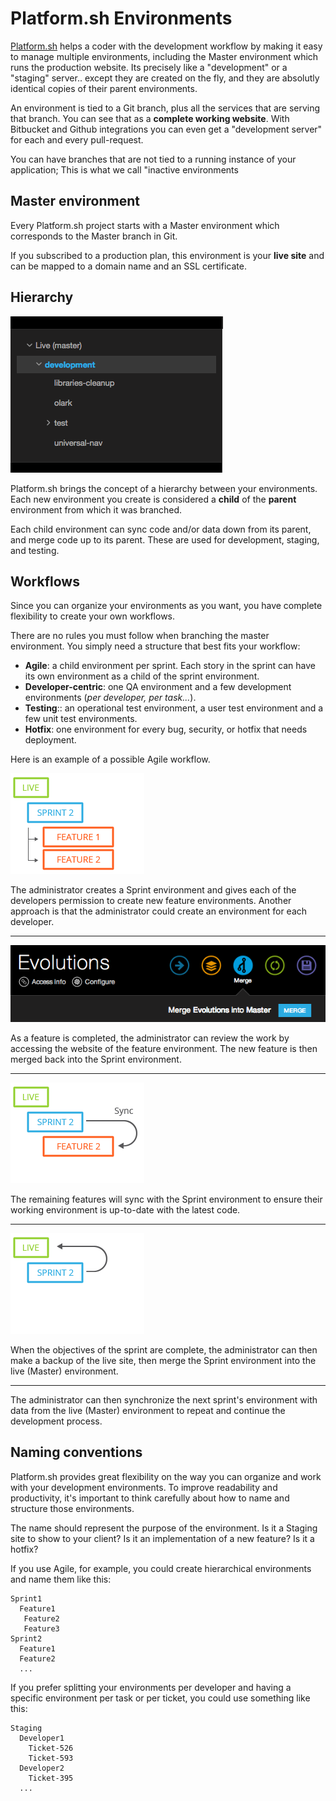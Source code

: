 # Platform.sh Environments

[Platform.sh](https://platform.sh) helps a coder with the development workflow by making it easy to manage 
multiple environments, including the Master environment which runs the production website. Its precisely
like a "development" or a "staging" server.. except they are created on the fly, and they are absolutly 
identical copies of their parent environments. 

An environment is tied to a Git branch, plus all the services that are serving that branch. You can see that as a **complete working website**. With Bitbucket and Github integrations you can even get a "development server"
for each and every pull-request.

You can have branches that are not tied to a running instance of your application; This is what we call
"inactive environments

## Master environment

Every Platform.sh project starts with a Master environment which corresponds to the Master branch in Git.

If you subscribed to a production plan, this environment is your **live site** and can be mapped to a domain name and an SSL certificate.

## Hierarchy

![Hierarchy](/images/clone-hierarchy.png)

Platform.sh brings the concept of a hierarchy between your environments.
Each new environment you create is considered a **child** of the **parent** environment from which it was branched.

Each child environment can sync code and/or data down from its parent, and merge code up to its parent. These are used for development, staging, and testing.

## Workflows

Since you can organize your environments as you want, you have complete flexibility to create your own workflows.

There are no rules you must follow when branching the master environment. You simply need a structure that best fits your workflow:

-   **Agile**: a child environment per sprint. Each story in the sprint
    can have its own environment as a child of the sprint environment.
-   **Developer-centric**: one QA environment and a few development
    environments (*per developer, per task...*).
-   **Testing**:: an operational test environment, a user test
    environment and a few unit test environments.
-   **Hotfix**: one environment for every bug, security, or hotfix that
    needs deployment.

Here is an example of a possible Agile workflow.

![Branches](/images/branches.png)


The administrator creates a Sprint environment and gives each of the developers permission to create new feature environments. Another approach is that the administrator could create an environment for each developer.

------------------------------------------------------------------------

![Merge](/images/merge.png)


As a feature is completed, the administrator can review the work by accessing the website of the feature environment. The new feature is then merged back into the Sprint environment.

------------------------------------------------------------------------

![Sync](/images/sync.png)

The remaining features will sync with the Sprint environment to ensure their working environment is up-to-date with the latest code.

------------------------------------------------------------------------

![Live](/images/merge-live.png)

When the objectives of the sprint are complete, the administrator can then make a backup of the live site, then merge the Sprint environment into the live (Master) environment.

------------------------------------------------------------------------

The administrator can then synchronize the next sprint's environment with data from the live (Master) environment to repeat and continue the development process.

## Naming conventions

Platform.sh provides great flexibility on the way you can organize and work with your development environments. To improve readability and productivity, it's important to think carefully about how to name and structure those environments.

The name should represent the purpose of the environment. Is it a Staging site to show to your client? Is it an implementation of a new feature? Is it a hotfix?

If you use Agile, for example, you could create hierarchical environments and name them like this:

```
Sprint1
  Feature1
   Feature2
   Feature3
Sprint2
  Feature1
  Feature2
  ...
```

If you prefer splitting your environments per developer and having a specific environment per task or per ticket, you could use something like this:

```
Staging
  Developer1
    Ticket-526
    Ticket-593
  Developer2
    Ticket-395
  ...
```
